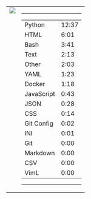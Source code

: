 
<table><tr>
<td valign="top">
  <img src="https://wakatime.com/share/@Aperture/0cd21d5d-ac4f-458d-9c71-d06f479c1297.png" />
</td>

<td valign="top">
  <hr>
  <table>
    <tr><td>Python</td><td>12:37</td></tr><tr><td>HTML</td><td>6:01</td></tr><tr><td>Bash</td><td>3:41</td></tr><tr><td>Text</td><td>2:13</td></tr><tr><td>Other</td><td>2:03</td></tr><tr><td>YAML</td><td>1:23</td></tr><tr><td>Docker</td><td>1:18</td></tr><tr><td>JavaScript</td><td>0:43</td></tr><tr><td>JSON</td><td>0:28</td></tr><tr><td>CSS</td><td>0:14</td></tr><tr><td>Git Config</td><td>0:02</td></tr><tr><td>INI</td><td>0:01</td></tr><tr><td>Git</td><td>0:00</td></tr><tr><td>Markdown</td><td>0:00</td></tr><tr><td>CSV</td><td>0:00</td></tr><tr><td>VimL</td><td>0:00</td></tr>
  </table>
  <hr>
</td>
</tr></table>


